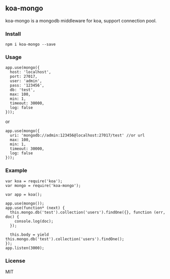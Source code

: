 ## koa-mongo

koa-mongo is a mongodb middleware for koa, support connection pool.

### Install

    npm i koa-mongo --save

### Usage

```
app.use(mongo({
  host: 'localhost',
  port: 27017,
  user: 'admin',
  pass: '123456',
  db: 'test',
  max: 100,
  min: 1,
  timeout: 30000,
  log: false
}));
```

or

```
app.use(mongo({
  uri: 'mongodb://admin:123456@localhost:27017/test' //or url
  max: 100,
  min: 1,
  timeout: 30000,
  log: false
}));
```

### Example

```
var koa = require('koa');
var mongo = require('koa-mongo');

var app = koa();

app.use(mongo());
app.use(function* (next) {
  this.mongo.db('test').collection('users').findOne({}, function (err, doc) {
    console.log(doc);
  });

  this.body = yield this.mongo.db('test').collection('users').findOne();
});
app.listen(3000);
```

### License

MIT